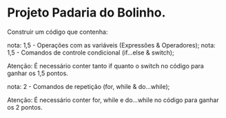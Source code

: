 # Projeto Padaria do Bolinho. 
Construir um código que contenha:

nota: 1,5 -  Operações com as variáveis (Expressões & Operadores); 
nota: 1,5 - Comandos de controle condicional (if...else & switch); 

Atenção: É necessário conter tanto if quanto o switch no código para ganhar os 1,5 pontos.

nota: 2 - Comandos de repetição (for, while & do...while);

Atenção: É necessário conter for, while e do...while no código para ganhar os 2 pontos.
